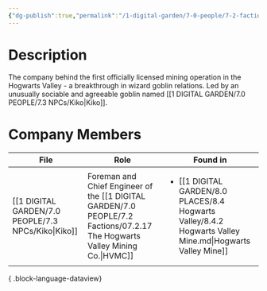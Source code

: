 ```yaml
---
{"dg-publish":true,"permalink":"/1-digital-garden/7-0-people/7-2-factions/07-2-17-the-hogwarts-valley-mining-co/"}
---
```


# Description

The company behind the first officially licensed mining operation in the Hogwarts Valley - a breakthrough in wizard goblin relations. Led by an unusually sociable and agreeable goblin named [[1 DIGITAL GARDEN/7.0 PEOPLE/7.3 NPCs/Kiko\|Kiko]].

# Company Members
| File                                                   | Role                                                                               | Found in                                                                                                                   |
| ------------------------------------------------------ | ---------------------------------------------------------------------------------- | -------------------------------------------------------------------------------------------------------------------------- |
| [[1 DIGITAL GARDEN/7.0 PEOPLE/7.3 NPCs/Kiko\|Kiko]] | Foreman and Chief Engineer of the [[1 DIGITAL GARDEN/7.0 PEOPLE/7.2 Factions/07.2.17 The Hogwarts Valley Mining Co.\|HVMC]] | <ul><li>[[1 DIGITAL GARDEN/8.0 PLACES/8.4 Hogwarts Valley/8.4.2 Hogwarts Valley Mine.md\\|Hogwarts Valley Mine]]</li></ul> |

{ .block-language-dataview}
